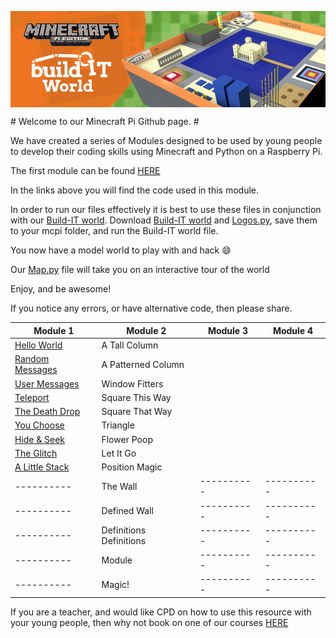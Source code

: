 <p align="center">
  <img src = buildit-world-banner.png align="middle">
</p>
# Welcome to our Minecraft Pi Github page. #

We have created a series of Modules designed to be used by young people to develop their coding skills using Minecraft and Python on a Raspberry Pi.

The first module can be found [HERE](https://docs.google.com/document/d/1dm-OIPIpIEhldNtLYyG_zQk2G3-rBpYdn35__dMofp4/edit?usp=sharing)

In the links above you will find the code used in this module.

In order to run our files effectively it is best to use these files in conjunction with our [Build-IT world](Build-IT_World.py). Download [Build-IT world](Build-IT_World.py) and [Logos.py](Logos.py), save them to your mcpi folder, and run the Build-IT world file. 

You now have a model world to play with and hack :smile:

Our [Map.py](Map.py) file will take you on an interactive tour of the world

Enjoy, and be awesome!

If you notice any errors, or have alternative code, then please share.

| Module 1      | Module 2 | Module 3 | Module 4 |
|----------     |----------|----------|----------|
|[Hello World](Hack_01_Hello_World.py)    |A Tall Column          |          |          |
|[Random Messages](Hack_02_Random_Messages.py)|A Patterned Column          |          |          |
|[User Messages](Hack_03_User_Messages.py)  |Window Fitters          |          |          |
|[Teleport](Hack_04_Teleport.py)       |Square This Way          |          |          |
|[The Death Drop](Hack_05_The_Death_Drop.py) |Square That Way          |          |          |
|[You Choose](Hack_06_You_Choose.py)     |Triangle          |          |          |
|[Hide & Seek](Hack_07_Simple_Hide_And_Seek.py)    |Flower Poop          |          |          |
|[The Glitch](Hack_08_The_Glitch.py)     |Let It Go          |          |          |
|[A Little Stack](Hack_09_A_Little_Stack.py) |Position Magic          |          |          |
|----------     |The Wall|----------|----------|
|----------     |Defined Wall|----------|----------|
|----------     |Definitions Definitions|----------|----------|
|----------     |Module|----------|----------|
|----------     |Magic!|----------|----------|
If you are a teacher, and would like CPD on how to use this resource with your young people, then why not book on one of our courses [HERE](http://www.ntcpd.org.uk/search/advanced-search/1312)
